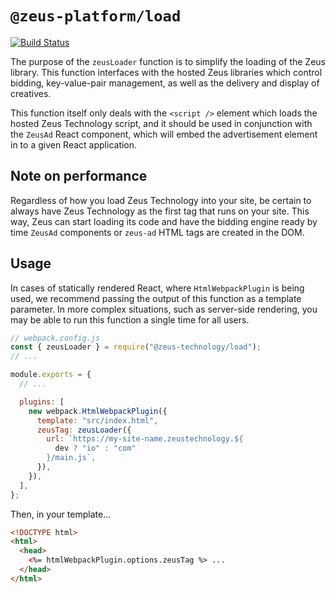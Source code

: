 # `@zeus-platform/load`

[![Build Status](https://travis-ci.org/WapoZeusTechnology/zeus-technology.svg?branch=main)](https://travis-ci.org/WapoZeusTechnology/zeus-technology)

The purpose of the `zeusLoader` function is to simplify the loading of the Zeus library. This function interfaces with the hosted Zeus libraries which control bidding, key-value-pair management, as well as the delivery and display of creatives.

This function itself only deals with the `<script />` element which loads the hosted Zeus Technology script, and it should be used in conjunction with the `ZeusAd` React component, which will embed the advertisement element in to a given React application.

## Note on performance

Regardless of how you load Zeus Technology into your site, be certain to always have Zeus Technology as the first tag that runs on your site. This way, Zeus can start loading its code and have the bidding engine ready by time `ZeusAd` components or `zeus-ad` HTML tags are created in the DOM.

## Usage

In cases of statically rendered React, where `HtmlWebpackPlugin` is being used, we recommend passing the output of this function as a template parameter. In more complex situations, such as server-side rendering, you may be able to run this function a single time for all users.

```js
// webpack.config.js
const { zeusLoader } = require("@zeus-technology/load");
// ...

module.exports = {
  // ...

  plugins: [
    new webpack.HtmlWebpackPlugin({
      template: "src/index.html",
      zeusTag: zeusLoader({
        url: `https://my-site-name.zeustechnology.${
          dev ? "io" : "com"
        }/main.js`,
      }),
    }),
  ],
};
```

Then, in your template...

```html
<!DOCTYPE html>
<html>
  <head>
    <%= htmlWebpackPlugin.options.zeusTag %> ...
  </head>
</html>
```
